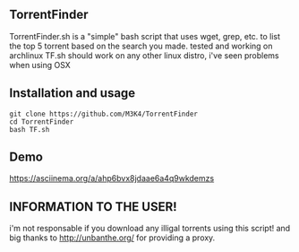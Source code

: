## TorrentFinder
TorrentFinder.sh is a "simple" bash script that uses wget, grep, etc. to list the top 5 torrent based on the search you made. tested and working on archlinux TF.sh should work on any other linux distro, i've seen problems when using OSX

## Installation and usage

    git clone https://github.com/M3K4/TorrentFinder
    cd TorrentFinder
    bash TF.sh
    
## Demo

https://asciinema.org/a/ahp6bvx8jdaae6a4q9wkdemzs

## INFORMATION TO THE USER!
i'm not responsable if you download any illigal torrents using this script!
and big thanks to http://unbanthe.org/ for providing a proxy.
